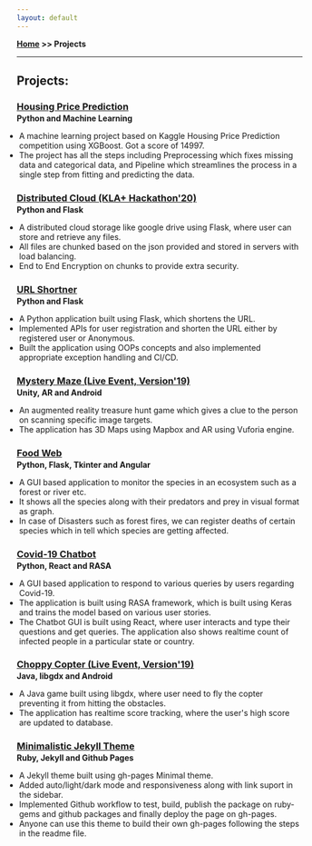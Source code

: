 ```yaml
---
layout: default
---
```

**[Home](/) >> Projects**

---

## Projects:

<h3 style="margin-bottom:2px;"><a href="https://vaibhavvikas.github.io/housing-price-predictor/">Housing Price Prediction</a></h3>
<p style="margin:0;"><b>Python and Machine Learning</b></p>
<ul style="margin-left: -1.4em;">
  <li>A machine learning project based on Kaggle Housing Price Prediction competition using XGBoost. Got a score of 14997.</li>
  <li>The project has all the steps including Preprocessing which fixes missing data and categorical data, and Pipeline which streamlines the process in a single step from fitting and predicting the data.</li>
</ul>

<h3 style="margin-bottom:2px;"><a href="https://vaibhavvikas.github.io/distributed-cloud">Distributed Cloud (KLA+ Hackathon'20)</a></h3>
<p style="margin:0;"><b>Python and Flask</b></p>
<ul style="margin-left: -1.4em;">
  <li>A distributed cloud storage like google drive using Flask, where user can store and retrieve any files.</li>
  <li>All files are chunked based on the json provided and stored in servers with load balancing.</li>
  <li>End to End Encryption on chunks to provide extra security.</li>
</ul>

<h3 style="margin-bottom:2px;"><a href="https://vaibhavvikas.github.io/url-shortner">URL Shortner</a></h3>
<p style="margin:0;"><b>Python and Flask</b></p>
<ul style="margin-left: -1.4em;">
  <li>A Python application built using Flask, which shortens the URL.</li>
  <li>Implemented APIs for user registration and shorten the URL either by registered user or Anonymous.</li>
  <li>Built the application using OOPs concepts and also implemented appropriate exception handling and CI/CD.</li>
</ul>

<h3 style="margin-bottom:2px;"><a href="https://vaibhavvikas.github.io/mystery-maze">Mystery Maze (Live Event, Version'19)</a></h3>
<p style="margin:0;"><b>Unity, AR and Android</b></p>
<ul style="margin-left: -1.4em;">
  <li>An augmented reality treasure hunt game which gives a clue to the person on scanning specific image targets.</li>
  <li>The application has 3D Maps using Mapbox and AR using Vuforia engine.</li>
</ul>

<h3 style="margin-bottom:2px;"><a href="https://vaibhavvikas.github.io/food-web">Food Web</a></h3>
<p style="margin:0;"><b>Python, Flask, Tkinter and Angular</b></p>
<ul style="margin-left: -1.4em;">
  <li>A GUI based application to monitor the species in an ecosystem such as a forest or river etc.</li>
  <li>It shows all the species along with their predators and prey in visual format as graph.</li>
  <li>In case of Disasters such as forest fires, we can register deaths of certain species which in tell which species are getting affected.</li>
</ul>

<h3 style="margin-bottom:2px;"><a href="https://vaibhavvikas.github.io/covid19chatbot">Covid-19 Chatbot</a></h3>
<p style="margin:0;"><b>Python, React and RASA</b></p>
<ul style="margin-left: -1.4em;">
  <li>A GUI based application to respond to various queries by users regarding Covid-19.</li>
  <li>The application is built using RASA framework, which is built using Keras and trains the model based on various user stories.</li>
  <li>The Chatbot GUI is built using React, where user interacts and type their questions and get queries. The application also shows realtime count of infected people in a particular state or country.</li>
</ul>

<h3 style="margin-bottom:2px;"><a href="https://vaibhavvikas.github.io/choppy-copter">Choppy Copter (Live Event, Version'19)</a></h3>
<p style="margin:0;"><b>Java, libgdx and Android</b></p>
<ul style="margin-left: -1.4em;">
  <li>A Java game built using libgdx, where user need to fly the copter preventing it from hitting the obstacles.</li>
  <li>The application has realtime score tracking, where the user's high score are updated to database.</li>
</ul>

<h3 style="margin-bottom:2px;"><a href="https://vaibhavvikas.github.io/jekyll-theme-minimalistic">Minimalistic Jekyll Theme</a></h3>
<p style="margin:0;"><b>Ruby, Jekyll and Github Pages</b></p>
<ul style="margin-left: -1.4em;">
  <li>A Jekyll theme built using gh-pages Minimal theme.</li>
  <li>Added auto/light/dark mode and responsiveness along with link suport in the sidebar.</li>
  <li>Implemented Github workflow to test, build, publish the package on ruby-gems and github packages and finally deploy the page on gh-pages.</li>
  <li>Anyone can use this theme to build their own gh-pages following the steps in the readme file.</li>
</ul>
